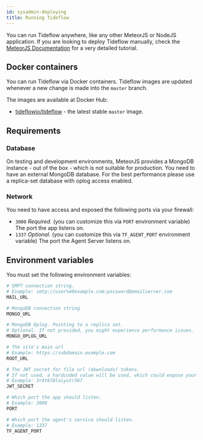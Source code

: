 ```yaml
---
id: sysadmin-deploying
title: Running Tideflow
---
```


You can run Tideflow anywhere, like any other MeteorJS or NodeJS application. 
If you are looking to deploy Tideflow manually, check the [MeteorJS Documentation](https://guide.meteor.com/deployment.html) for a very detailed tutorial.

## Docker containers

You can run Tideflow via Docker containers. Tideflow images are updated whenever
a new change is made into the `master` branch.

The images are available at Docker Hub:

- [tideflowio/tideflow](https://hub.docker.com/r/tideflowio/tideflow) - the
latest stable `master` image.

## Requirements

### Database

On testing and development environments, MeteorJS provides a MongoDB instance -
out of the box - which is not suitable for production. You need to have an
external MongoDB database. For the best performance please use a replica-set
database with oplog access enabled.

### Network

You need to have access and exposed the following ports via your firewall:

- `3000` _Required._ (you can customize this via `PORT` environment variable) The port the app listens on.
- `1337` _Optional._ (you can customize this via `TF_AGENT_PORT` environment variable) The port the Agent Server listens on.

## Environment variables

You must set the following environment variables:

```bash
# SMPT connection string.
# Example: smtp://user%40example.com:password@emailserver.com
MAIL_URL  

# MongoDB connection string
MONGO_URL 

# MongoDB Oplog. Pointing to a replica set.
# Optional. If not provided, you might experience performance issues.
MONGO_OPLOG_URL 

# The site's main url
# Example: https://subdomain.example.com
ROOT_URL

# The JWT secret for file url (downloads) tokens.
# If not used, a hardcoded value will be used, which could expose your files.
# Example: 3r4t678loiyutr367
JWT_SECRET

# Which port the app should listen.
# Example: 3000
PORT

# Which port the agent's service should listen.
# Example: 1337
TF_AGENT_PORT
```
